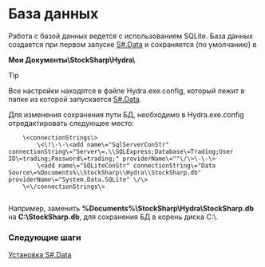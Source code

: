 # База данных

Работа с базой данных ведется с использованием SQLite. База данных создается при первом запуске [S\#.Data](Hydra.md) и сохраняется (по умолчанию) в

**Мои Документы\\StockSharp\\Hydra\\**

> [!TIP]
> Все настройки находятся в файле Hydra.exe.config, который лежит в папке из которой запускается [S\#.Data](Hydra.md).

Для изменения сохранения пути БД, необходимо в Hydra.exe.config отредактировать следующее место:

```none
	\<connectionStrings\>
		\<\!\-\-\<add name\="SqlServerConStr" connectionString\="Server\=.\\SQLExpress;Database\=Trading;User ID\=trading;Password\=trading;" providerName\=""\/\>\-\-\>
		\<add name\="SQLiteConStr" connectionString\="Data Source\=%Documents%\\StockSharp\\Hydra\\StockSharp.db" providerName\="System.Data.SQLite" \/\>
	\<\/connectionStrings\>
		
```

Например, заменить **%Documents%\\StockSharp\\Hydra\\StockSharp.db** на **С:\\StockSharp.db**, для сохранения БД в корень диска С:\\.

### Следующие шаги

[Установка S\#.Data](HydraUsing.md)
